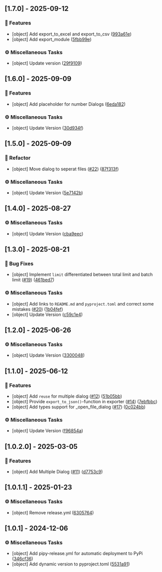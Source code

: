 ## [1.7.0] - 2025-09-12

### 🚀 Features

- [object]
Add export_to_excel and export_to_csv ([993a61e](https://github.com/viur-framework/viur-scriptor-api/commit/993a61ecc718f022af4ed7260189109b452eaaca))
- [object]
Add export_module ([5fbb99e](https://github.com/viur-framework/viur-scriptor-api/commit/5fbb99e6aa1550ee1fdffd5d3d9f7df84aa2e1ac))

### ⚙️ Miscellaneous Tasks

- [object]
Update version ([29f9109](https://github.com/viur-framework/viur-scriptor-api/commit/29f91096d1aa4b45d0aab398be4d276b37c4313b))
## [1.6.0] - 2025-09-09

### 🚀 Features

- [object]
Add placeholder for number Dialogs ([6eda182](https://github.com/viur-framework/viur-scriptor-api/commit/6eda1824b17eaee0e66bfab9246723c99cd66947))

### ⚙️ Miscellaneous Tasks

- [object]
Update Version ([30d934f](https://github.com/viur-framework/viur-scriptor-api/commit/30d934f057d71b763aaa42822e457c37ff76b1d6))
## [1.5.0] - 2025-09-09

### 🚜 Refactor

- [object]
Move dialog to seperat files ([#22](https://github.com/viur-framework/viur-scriptor-api/issues/22)) ([87f313f](https://github.com/viur-framework/viur-scriptor-api/commit/87f313f1e421f013c0e27da3ed5bcdf7e5ddb5ef))

### ⚙️ Miscellaneous Tasks

- [object]
Update Version ([5e7142b](https://github.com/viur-framework/viur-scriptor-api/commit/5e7142b8a1862dbc4de89e2186b05dc2ce05a0a8))
## [1.4.0] - 2025-08-27

### ⚙️ Miscellaneous Tasks

- [object]
Update Version ([cba9eec](https://github.com/viur-framework/viur-scriptor-api/commit/cba9eec38c39363e3c93286e308ca5ca062d2e9e))
## [1.3.0] - 2025-08-21

### 🐛 Bug Fixes

- [object]
Implement `limit` differentiated between total limit and batch limit ([#19](https://github.com/viur-framework/viur-scriptor-api/issues/19)) ([461bed7](https://github.com/viur-framework/viur-scriptor-api/commit/461bed7f18c70feb23be8fc39f05f2a4cc0d22ba))

### ⚙️ Miscellaneous Tasks

- [object]
Add links to `README.md` and `pyproject.toml` and correct some mistakes ([#20](https://github.com/viur-framework/viur-scriptor-api/issues/20)) ([1b04fef](https://github.com/viur-framework/viur-scriptor-api/commit/1b04fef287132eeffcf4d8a8c8808fdb9438a088))
- [object]
Update Version ([c59c1e4](https://github.com/viur-framework/viur-scriptor-api/commit/c59c1e4681405baf1a1a14467f525974eace963f))
## [1.2.0] - 2025-06-26

### ⚙️ Miscellaneous Tasks

- [object]
Update Version ([3300048](https://github.com/viur-framework/viur-scriptor-api/commit/3300048686ec1c2d41ac5d7c273879a9ee5d1398))
## [1.1.0] - 2025-06-12

### 🚀 Features

- [object]
Add `reuse` for multiple dialog ([#12](https://github.com/viur-framework/viur-scriptor-api/issues/12)) ([51b05bb](https://github.com/viur-framework/viur-scriptor-api/commit/51b05bbbbe8c0a12bcdf5be5670dfc2baa0fd31c))
- [object]
Provide `export_to_json()`-function in exporter ([#14](https://github.com/viur-framework/viur-scriptor-api/issues/14)) ([7ebfbbc](https://github.com/viur-framework/viur-scriptor-api/commit/7ebfbbce1d67b5dc0ec5b5770b50732eb5a28a30))
- [object]
Add types support for _open_file_dialog ([#17](https://github.com/viur-framework/viur-scriptor-api/issues/17)) ([0c024bb](https://github.com/viur-framework/viur-scriptor-api/commit/0c024bb38ec81122370e05021fab56e9ecfc6358))

### ⚙️ Miscellaneous Tasks

- [object]
Update Version ([f96854a](https://github.com/viur-framework/viur-scriptor-api/commit/f96854a21d86f839bba84d0668aba70200ab1654))
## [1.0.2.0] - 2025-03-05

### 🚀 Features

- [object]
Add Multiple Dialog ([#11](https://github.com/viur-framework/viur-scriptor-api/issues/11)) ([d7753c9](https://github.com/viur-framework/viur-scriptor-api/commit/d7753c9107e5cd83b9c1d9dcb97ca72800a26553))
## [1.0.1.1] - 2025-01-23

### ⚙️ Miscellaneous Tasks

- [object]
Remove release.yml ([6305764](https://github.com/viur-framework/viur-scriptor-api/commit/630576433747facbe7177e29bcf977292a1a6b49))
## [1.0.1] - 2024-12-06

### ⚙️ Miscellaneous Tasks

- [object]
Add pipy-release.yml for automatic deployment to PyPi ([346cf36](https://github.com/viur-framework/viur-scriptor-api/commit/346cf36ea97e851db7b79fecf13a37a25b21486c))
- [object]
Add dynamic version to pyproject.toml ([5531a91](https://github.com/viur-framework/viur-scriptor-api/commit/5531a910f816ff9902d8bcc2b655f15e4fdc1142))
